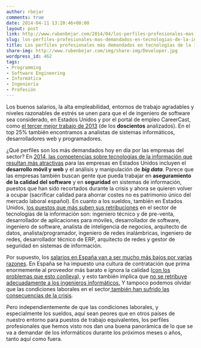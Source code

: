 ```yaml
---
author: rbejar
comments: true
date: 2014-04-11 13:20:46+00:00
layout: post
link: http://www.rubenbejar.com/2014/04/los-perfiles-profesionales-mas-demandados-en-tecnologias-de-la-informacion/
slug: los-perfiles-profesionales-mas-demandados-en-tecnologias-de-la-informacion
title: Los perfiles profesionales más demandados en tecnologías de la información
share-img: http://www.rubenbejar.com/img/share-img/Developer.jpg
wordpress_id: 462
tags:
- Programming
- Software Engineering
- Informática
- Ingeniería
- Profesión
---
```


Los buenos salarios, la alta empleabilidad, entornos de trabajo agradables y niveles razonables de estrés se unen para que el de ingeniero de software sea considerado, en Estados Unidos y por el portal de empleo CareerCast, como [el tercer mejor trabajo de 2013](http://www.careercast.com/jobs-rated/best-worst-jobs-2013) (de los **doscientos** analizados). En el top 25% también encontramos a analistas de sistemas informáticos, desarrolladores web y programadores.

¿Qué perfiles son los más demandados hoy en día por las empresas del sector? En [2014, las competencias sobre tecnologías de la información que resultan más atractivas](http://www.cio.com/article/745784/Hot_IT_Job_Skills_in_2014_Mobile_Web_Development_and_Big_Data) para las empresas en Estados Unidos incluyen el **desarrollo móvil y web** y el análisis y manipulación de **_big data_**. Parece que las empresas también buscan gente que pueda trabajar en **aseguramiento de la calidad del software** y en **seguridad** en sistemas de información, puestos que han sido recortados durante la crisis y ahora se quieren volver a ocupar (sacrificar calidad para ahorrar costes no es patrimonio único del mercado laboral español). En cuanto a los sueldos, también en Estados Unidos, [los puestos que más suben sus retribuciones](http://www.cio.com/slideshow/detail/129868) en el sector de tecnologías de la información son: ingeniero técnico y de pre-venta, desarrollador de aplicaciones para móviles, desarrollador de software, ingeniero de software, analista de inteligencia de negocios, arquitecto de datos, analista/programador, ingeniero de redes inalámbricas, ingeniero de redes, desarrollador técnico de ERP, arquitecto de redes y gestor de seguridad en sistemas de información.

Por supuesto, los [salarios en España van a ser mucho más bajos por varias razones](http://www.javiergarzas.com/2012/09/informaticos-sueldos-bajos.html). En España se ha impuesto una cultura de contratación que prima enormemente al proveedor más barato e ignora la calidad ([con los problemas que esto conlleva](http://www.rubenbejar.com/2013/12/concursos-para-desarrollo-de-software-el-mejor-proveedor-no-es-el-mas-barato/)), y esto también implica que [no se retribuye adecuadamente a los ingenieros informáticos.](http://www.javiergarzas.com/2014/04/en-busca-del-programador-mas-barato.html) Y tampoco podemos olvidar que las condiciones laborales en el sector[ también han sufrido las consecuencias de la crisis](http://www.computing.es/capital-humano/informes/1065962000101/situacion--real--empleo-tic.1.html).

Pero independientemente de que las condiciones laborales, y especialmente los sueldos, aquí sean peores que en otros países de nuestro entorno para puestos de trabajo equivalentes, los perfiles profesionales que hemos visto nos dan una buena panorámica de lo que se va a demandar de los informáticos durante los próximos meses o años, tanto aquí como fuera.
